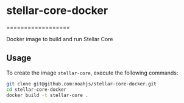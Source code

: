 # stellar-core-docker
==================

Docker image to build and run Stellar Core

Usage
-----

To create the image `stellar-core`, execute the following commands:

```sh
git clone git@github.com:noahjs/stellar-core-docker.git
cd stellar-core-docker
docker build -t stellar-core .
```
